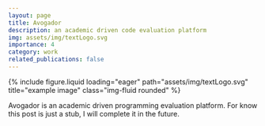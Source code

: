 ```yaml
---
layout: page
title: Avogador
description: an academic driven code evaluation platform
img: assets/img/textLogo.svg
importance: 4
category: work
related_publications: false
---
```


<div class="row">    
    <div class="col-sm mt-3 mt-md-0">
        {% include figure.liquid loading="eager" path="assets/img/textLogo.svg" title="example image" class="img-fluid rounded" %}
    </div>
</div>

Avogador is an academic driven programming evaluation platform.
For know this post is just a stub, I will complete it in the future.

